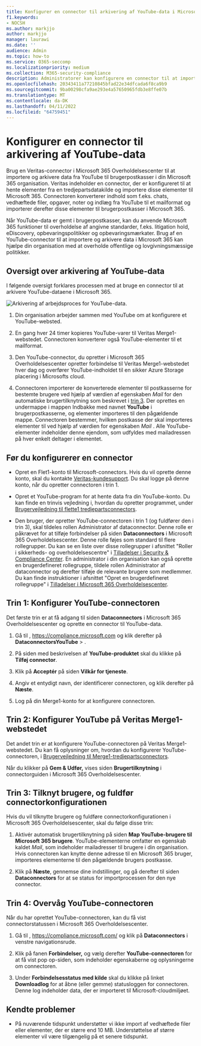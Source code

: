 ```yaml
---
title: Konfigurer en connector til arkivering af YouTube-data i Microsoft 365
f1.keywords:
- NOCSH
ms.author: markjjo
author: markjjo
manager: laurawi
ms.date: ''
audience: Admin
ms.topic: how-to
ms.service: O365-seccomp
ms.localizationpriority: medium
ms.collection: M365-security-compliance
description: Administratorer kan konfigurere en connector til at importere og arkivere YouTube-data fra Veritas til Microsoft 365. Med denne connector kan du arkivere data fra datakilder fra tredjepart i Microsoft 365. Når du har arkiveret disse data, kan du bruge funktioner til overholdelse af angivne standarder, f.eks. juridiske ventepositioner, eDiscovery- og opbevaringspolitikker til at administrere tredjepartsdata.
ms.openlocfilehash: 20343411a77210845bfad22e34dfcada6f8ca9b9
ms.sourcegitcommit: 9ba00298cfa9ae293e4a57650965fdb3e8ffe07b
ms.translationtype: MT
ms.contentlocale: da-DK
ms.lasthandoff: 04/11/2022
ms.locfileid: "64759451"
---
```

# <a name="set-up-a-connector-to-archive-youtube-data"></a>Konfigurer en connector til arkivering af YouTube-data

Brug en Veritas-connector i Microsoft 365 Overholdelsescenter til at importere og arkivere data fra YouTube til brugerpostkasser i din Microsoft 365 organisation. Veritas indeholder en connector, der er konfigureret til at hente elementer fra en tredjepartsdatakilde og importere disse elementer til Microsoft 365. Connectoren konverterer indhold som f.eks. chats, vedhæftede filer, opgaver, noter og indlæg fra YouTube til et mailformat og importerer derefter disse elementer til brugerpostkasser i Microsoft 365.

Når YouTube-data er gemt i brugerpostkasser, kan du anvende Microsoft 365 funktioner til overholdelse af angivne standarder, f.eks. litigation hold, eDiscovery, opbevaringspolitikker og opbevaringsmærkater. Brug af en YouTube-connector til at importere og arkivere data i Microsoft 365 kan hjælpe din organisation med at overholde offentlige og lovgivningsmæssige politikker.

## <a name="overview-of-archiving-youtube-data"></a>Oversigt over arkivering af YouTube-data

I følgende oversigt forklares processen med at bruge en connector til at arkivere YouTube-dataene i Microsoft 365.

![Arkivering af arbejdsproces for YouTube-data.](../media/YouTubeConnectorWorkflow.png)

1. Din organisation arbejder sammen med YouTube om at konfigurere et YouTube-websted.

2. En gang hver 24 timer kopieres YouTube-varer til Veritas Merge1-webstedet. Connectoren konverterer også YouTube-elementer til et mailformat.

3. Den YouTube-connector, du opretter i Microsoft 365 Overholdelsescenter opretter forbindelse til Veritas Merge1-webstedet hver dag og overfører YouTube-indholdet til en sikker Azure Storage placering i Microsofts cloud.

4. Connectoren importerer de konverterede elementer til postkasserne for bestemte brugere ved hjælp af værdien af egenskaben *Mail* for den automatiske brugertilknytning som beskrevet i [trin 3](#step-3-map-users-and-complete-the-connector-setup). Der oprettes en undermappe i mappen Indbakke med navnet **YouTube** i brugerpostkasserne, og elementer importeres til den pågældende mappe. Connectoren bestemmer, hvilken postkasse der skal importeres elementer til ved hjælp af værdien for egenskaben *Mail* . Alle YouTube-elementer indeholder denne ejendom, som udfyldes med mailadressen på hver enkelt deltager i elementet.

## <a name="before-you-set-up-a-connector"></a>Før du konfigurerer en connector

- Opret en Flet1-konto til Microsoft-connectors. Hvis du vil oprette denne konto, skal du kontakte [Veritas-kundesupport](https://www.veritas.com/form/requestacall/ms-connectors-contact). Du skal logge på denne konto, når du opretter connectoren i trin 1.

- Opret et YouTube-program for at hente data fra din YouTube-konto. Du kan finde en trinvis vejledning i, hvordan du opretter programmet, under [Brugervejledning til flette1 tredjepartsconnectors](https://docs.ms.merge1.globanetportal.com/Merge1%20Third-Party%20Connectors%20YouTube%20User%20Guide.pdf).

- Den bruger, der opretter YouTube-connectoren i trin 1 (og fuldfører den i trin 3), skal tildeles rollen Administrator af dataconnector. Denne rolle er påkrævet for at tilføje forbindelser på siden **Dataconnectors** i Microsoft 365 Overholdelsescenter. Denne rolle føjes som standard til flere rollegrupper. Du kan se en liste over disse rollegrupper i afsnittet "Roller i sikkerheds- og overholdelsescentre" i [Tilladelser i Security & Compliance Center](../security/office-365-security/permissions-in-the-security-and-compliance-center.md#roles-in-the-security--compliance-center). En administrator i din organisation kan også oprette en brugerdefineret rollegruppe, tildele rollen Administrator af dataconnector og derefter tilføje de relevante brugere som medlemmer. Du kan finde instruktioner i afsnittet "Opret en brugerdefineret rollegruppe" i [Tilladelser i Microsoft 365 Overholdelsescenter](microsoft-365-compliance-center-permissions.md#create-a-custom-role-group).

## <a name="step-1-set-up-the-youtube-connector"></a>Trin 1: Konfigurer YouTube-connectoren

Det første trin er at få adgang til siden **Dataconnectors** i Microsoft 365 Overholdelsescenter og oprette en connector til YouTube-data.

1. Gå til , <https://compliance.microsoft.com> og klik derefter på **DataconnectorsYouTube** > .

2. På siden med beskrivelsen af **YouTube-produktet** skal du klikke på **Tilføj connector**.

3. Klik på **Acceptér** på siden **Vilkår for tjeneste**.

4. Angiv et entydigt navn, der identificerer connectoren, og klik derefter på **Næste**.

5. Log på din Merge1-konto for at konfigurere connectoren.

## <a name="step-2-configure-the-youtube-on-the-veritas-merge1-site"></a>Trin 2: Konfigurer YouTube på Veritas Merge1-webstedet

Det andet trin er at konfigurere YouTube-connectoren på Veritas Merge1-webstedet. Du kan få oplysninger om, hvordan du konfigurerer YouTube-connectoren, i [Brugervejledning til Merge1-tredjepartsconnectors](https://docs.ms.merge1.globanetportal.com/Merge1%20Third-Party%20Connectors%20YouTube%20User%20Guide.pdf).

Når du klikker på **Gem & Udfør,** vises siden **Brugertilknytning** i connectorguiden i Microsoft 365 Overholdelsescenter.

## <a name="step-3-map-users-and-complete-the-connector-setup"></a>Trin 3: Tilknyt brugere, og fuldfør connectorkonfigurationen

Hvis du vil tilknytte brugere og fuldføre connectorkonfigurationen i Microsoft 365 Overholdelsescenter, skal du følge disse trin:

1. Aktivér automatisk brugertilknytning på siden **Map YouTube-brugere til Microsoft 365 brugere**. YouTube-elementerne omfatter en egenskab kaldet *Mail*, som indeholder mailadresser til brugere i din organisation. Hvis connectoren kan knytte denne adresse til en Microsoft 365 bruger, importeres elementerne til den pågældende brugers postkasse.

2. Klik på **Næste**, gennemse dine indstillinger, og gå derefter til siden **Dataconnectors** for at se status for importprocessen for den nye connector.

## <a name="step-4-monitor-the-youtube-connector"></a>Trin 4: Overvåg YouTube-connectoren

Når du har oprettet YouTube-connectoren, kan du få vist connectorstatussen i Microsoft 365 Overholdelsescenter.

1. Gå til , <https://compliance.microsoft.com/> og klik på **Dataconnectors** i venstre navigationsrude.

2. Klik på fanen **Forbindelser,** og vælg derefter **YouTube-connectoren** for at få vist pop op-siden, som indeholder egenskaberne og oplysningerne om connectoren.

3. Under **Forbindelsesstatus med kilde** skal du klikke på linket **Downloadlog** for at åbne (eller gemme) statusloggen for connectoren. Denne log indeholder data, der er importeret til Microsoft-cloudmiljøet.

## <a name="known-issues"></a>Kendte problemer

- På nuværende tidspunkt understøtter vi ikke import af vedhæftede filer eller elementer, der er større end 10 MB. Understøttelse af større elementer vil være tilgængelig på et senere tidspunkt.
